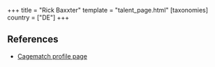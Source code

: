 +++
title = "Rick Baxxter"
template = "talent_page.html"
[taxonomies]
country = ["DE"]
+++

## References

* [Cagematch profile page](https://www.cagematch.net/?id=2&nr=14009)
